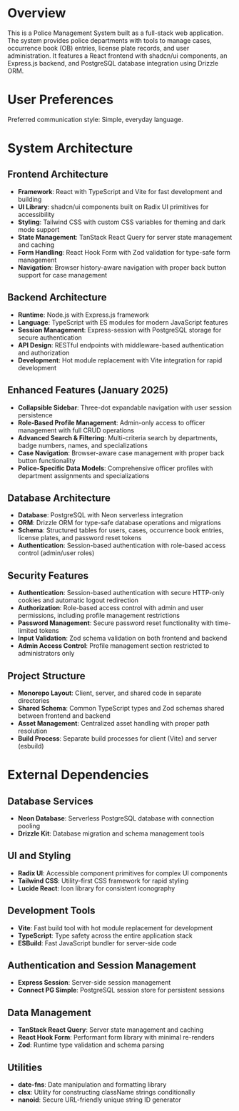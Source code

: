 # Overview

This is a Police Management System built as a full-stack web application. The system provides police departments with tools to manage cases, occurrence book (OB) entries, license plate records, and user administration. It features a React frontend with shadcn/ui components, an Express.js backend, and PostgreSQL database integration using Drizzle ORM.

# User Preferences

Preferred communication style: Simple, everyday language.

# System Architecture

## Frontend Architecture
- **Framework**: React with TypeScript and Vite for fast development and building
- **UI Library**: shadcn/ui components built on Radix UI primitives for accessibility
- **Styling**: Tailwind CSS with custom CSS variables for theming and dark mode support
- **State Management**: TanStack React Query for server state management and caching
- **Form Handling**: React Hook Form with Zod validation for type-safe form management
- **Navigation**: Browser history-aware navigation with proper back button support for case management

## Backend Architecture
- **Runtime**: Node.js with Express.js framework
- **Language**: TypeScript with ES modules for modern JavaScript features
- **Session Management**: Express-session with PostgreSQL storage for secure authentication
- **API Design**: RESTful endpoints with middleware-based authentication and authorization
- **Development**: Hot module replacement with Vite integration for rapid development

## Enhanced Features (January 2025)
- **Collapsible Sidebar**: Three-dot expandable navigation with user session persistence
- **Role-Based Profile Management**: Admin-only access to officer management with full CRUD operations
- **Advanced Search & Filtering**: Multi-criteria search by departments, badge numbers, names, and specializations
- **Case Navigation**: Browser-aware case management with proper back button functionality
- **Police-Specific Data Models**: Comprehensive officer profiles with department assignments and specializations

## Database Architecture
- **Database**: PostgreSQL with Neon serverless integration
- **ORM**: Drizzle ORM for type-safe database operations and migrations
- **Schema**: Structured tables for users, cases, occurrence book entries, license plates, and password reset tokens
- **Authentication**: Session-based authentication with role-based access control (admin/user roles)

## Security Features
- **Authentication**: Session-based authentication with secure HTTP-only cookies and automatic logout redirection
- **Authorization**: Role-based access control with admin and user permissions, including profile management restrictions
- **Password Management**: Secure password reset functionality with time-limited tokens
- **Input Validation**: Zod schema validation on both frontend and backend
- **Admin Access Control**: Profile management section restricted to administrators only

## Project Structure
- **Monorepo Layout**: Client, server, and shared code in separate directories
- **Shared Schema**: Common TypeScript types and Zod schemas shared between frontend and backend
- **Asset Management**: Centralized asset handling with proper path resolution
- **Build Process**: Separate build processes for client (Vite) and server (esbuild)

# External Dependencies

## Database Services
- **Neon Database**: Serverless PostgreSQL database with connection pooling
- **Drizzle Kit**: Database migration and schema management tools

## UI and Styling
- **Radix UI**: Accessible component primitives for complex UI components
- **Tailwind CSS**: Utility-first CSS framework for rapid styling
- **Lucide React**: Icon library for consistent iconography

## Development Tools
- **Vite**: Fast build tool with hot module replacement for development
- **TypeScript**: Type safety across the entire application stack
- **ESBuild**: Fast JavaScript bundler for server-side code

## Authentication and Session Management
- **Express Session**: Server-side session management
- **Connect PG Simple**: PostgreSQL session store for persistent sessions

## Data Management
- **TanStack React Query**: Server state management and caching
- **React Hook Form**: Performant form library with minimal re-renders
- **Zod**: Runtime type validation and schema parsing

## Utilities
- **date-fns**: Date manipulation and formatting library
- **clsx**: Utility for constructing className strings conditionally
- **nanoid**: Secure URL-friendly unique string ID generator